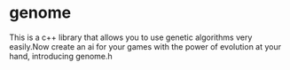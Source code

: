 # genome
This is a c++ library that allows you to use genetic algorithms very easily.Now create an ai for your games with the power of evolution at your hand, introducing genome.h
